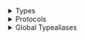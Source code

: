 <details>
<summary>Types</summary>

  - [CellActionView](/CellActionView)
  - [ChatChannelListCollectionViewDelegate](/ChatChannelListCollectionViewDelegate)
  - [ChatChannelReadStatusCheckmarkView](/ChatChannelReadStatusCheckmarkView)
  - [ChatChannelReadStatusCheckmarkView.Status](/ChatChannelReadStatusCheckmarkView.Status)
  - [\_ChatChannelListCollectionViewCell](/_ChatChannelListCollectionViewCell)
  - [\_ChatChannelListItemView](/_ChatChannelListItemView)
  - [\_ChatChannelListItemView.Content](/_ChatChannelListItemView.Content)
  - [\_ChatChannelListItemView.SwiftUIWrapper](/_ChatChannelListItemView.SwiftUIWrapper)
  - [\_ChatChannelListVC](/_ChatChannelListVC)
  - [\_ChatChannelListVC.View](/_ChatChannelListVC.View)
  - [\_ChatChannelUnreadCountView](/_ChatChannelUnreadCountView)
  - [\_ChatChannelUnreadCountView.SwiftUIWrapper](/_ChatChannelUnreadCountView.SwiftUIWrapper)
  - [\_SwipeableView](/_SwipeableView)

</details>

<details>
<summary>Protocols</summary>

  - [SwipeableViewDelegate](/SwipeableViewDelegate)
  - [\_ChatChannelListItemViewSwiftUIView](/_ChatChannelListItemViewSwiftUIView)
  - [\_ChatChannelUnreadCountViewSwiftUIView](/_ChatChannelUnreadCountViewSwiftUIView)

</details>

<details>
<summary>Global Typealiases</summary>

  - [ChatChannelList](/ChatChannelList)
  - [ChatChannelListCollectionViewCell](/ChatChannelListCollectionViewCell)
  - [ChatChannelListItemView](/ChatChannelListItemView)
  - [ChatChannelListVC](/ChatChannelListVC)
  - [ChatChannelUnreadCountView](/ChatChannelUnreadCountView)
  - [SwipeableView](/SwipeableView)

</details>
